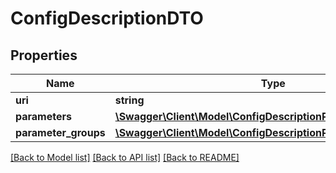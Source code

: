 # ConfigDescriptionDTO

## Properties
Name | Type | Description | Notes
------------ | ------------- | ------------- | -------------
**uri** | **string** |  | [optional] 
**parameters** | [**\Swagger\Client\Model\ConfigDescriptionParameterDTO[]**](ConfigDescriptionParameterDTO.md) |  | [optional] 
**parameter_groups** | [**\Swagger\Client\Model\ConfigDescriptionParameterGroupDTO[]**](ConfigDescriptionParameterGroupDTO.md) |  | [optional] 

[[Back to Model list]](../../README.md#documentation-for-models) [[Back to API list]](../../README.md#documentation-for-api-endpoints) [[Back to README]](../../README.md)

